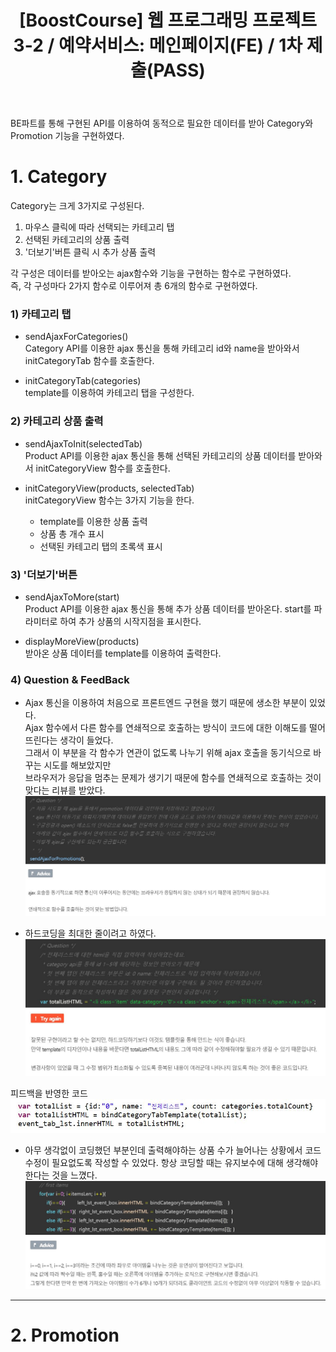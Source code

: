 ﻿---
layout: post
title: '[BoostCourse] 웹 프로그래밍 프로젝트 3-2 / 예약서비스: 메인페이지(FE) / 1차 제출(PASS)'
image: '/images/posts/boostcourse.JPG'
---



BE파트를 통해 구현된 API를 이용하여 동적으로 필요한 데이터를 받아 Category와 Promotion 기능을 구현하였다.  

# 1. Category

Category는 크게 3가지로 구성된다.  
1) 마우스 클릭에 따라 선택되는 카테고리 탭  
2) 선택된 카테고리의 상품 출력  
3) '더보기'버튼 클릭 시 추가 상품 출력  

각 구성은 데이터를 받아오는 ajax함수와 기능을 구현하는 함수로 구현하였다.  
즉, 각 구성마다 2가지 함수로 이루어져 총 6개의 함수로 구현하였다.  

### 1) 카테고리 탭  
* sendAjaxForCategories()  
Category API를 이용한 ajax 통신을 통해 카테고리 id와 name을 받아와서 initCategoryTab 함수를 호출한다.
        
* initCategoryTab(categories)  
template를 이용하여 카테고리 탭을 구성한다.

### 2) 카테고리 상품 출력  
* sendAjaxToInit(selectedTab)  
Product API를 이용한 ajax 통신을 통해 선택된 카테고리의 상품 데이터를 받아와서 initCategoryView 함수를 호출한다.

* initCategoryView(products, selectedTab)  
  initCategoryView 함수는 3가지 기능을 한다.
  - template를 이용한 상품 출력
  - 상품 총 개수 표시
  - 선택된 카테고리 탭의 초록색 표시

### 3) '더보기'버튼  
* sendAjaxToMore(start)  
  Product API를 이용한 ajax 통신을 통해 추가 상품 데이터를 받아온다.
  start를 파라미터로 하여 추가 상품의 시작지점을 표시한다.

* displayMoreView(products)  
  받아온 상품 데이터를 template를 이용하여 출력한다.



### 4) Question & FeedBack  
* Ajax 통신을 이용하여 처음으로 프론트엔드 구현을 했기 때문에 생소한 부분이 있었다.  
Ajax 함수에서 다른 함수를 연쇄적으로 호출하는 방식이 코드에 대한 이해도를 떨어뜨린다는 생각이 들었다.  
그래서 이 부분을 각 함수가 연관이 없도록 나누기 위해 ajax 호출을 동기식으로 바꾸는 시도를 해보았지만   
브라우저가 응답을 멈추는 문제가 생기기 때문에 함수를 연쇄적으로 호출하는 것이 맞다는 리뷰를 받았다.  
![Alt text](/images/posts/post_1_question_1.JPG)


* 하드코딩을 최대한 줄이려고 하였다.
![Alt text](/images/posts/post_1_question_2.JPG)

피드백을 반영한 코드
![Alt text](/images/posts/post_1_question_2_feedback.JPG)


* 아무 생각없이 코딩했던 부분인데 출력해야하는 상품 수가 늘어나는 상황에서 코드 수정이 필요없도록 작성할 수 있었다.
항상 코딩할 때는 유지보수에 대해 생각해야한다는 것을 느꼈다.
![Alt text](/images/posts/post_1_question_3.JPG)



*****



# 2. Promotion
